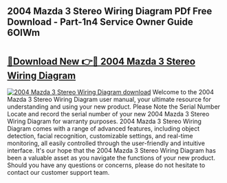 ## 2004 Mazda 3 Stereo Wiring Diagram PDf Free Download - Part-1n4 Service Owner Guide 6OIWm

# <h2><a href="http://dfnspr.blite.top/?on=2004+Mazda+3+Stereo+Wiring+Diagram">🔗Download New 👉🔴 2004 Mazda 3 Stereo Wiring Diagram</a></h2>

[![2004 Mazda 3 Stereo Wiring Diagram download](https://i.imgur.com/lujVjoI.png)](http://dfnspr.blite.top/?on=2004+Mazda+3+Stereo+Wiring+Diagram)
Welcome to the 2004 Mazda 3 Stereo Wiring Diagram user manual, your ultimate resource for understanding and using your new product. Please Note the Serial Number Locate and record the serial number of your new 2004 Mazda 3 Stereo Wiring Diagram for warranty purposes. 2004 Mazda 3 Stereo Wiring Diagram comes with a range of advanced features, including object detection, facial recognition, customizable settings, and real-time monitoring, all easily controlled through the user-friendly and intuitive interface. It's our hope that the 2004 Mazda 3 Stereo Wiring Diagram has been a valuable asset as you navigate the functions of your new product. Should you have any questions or concerns, please do not hesitate to contact our customer support team.
